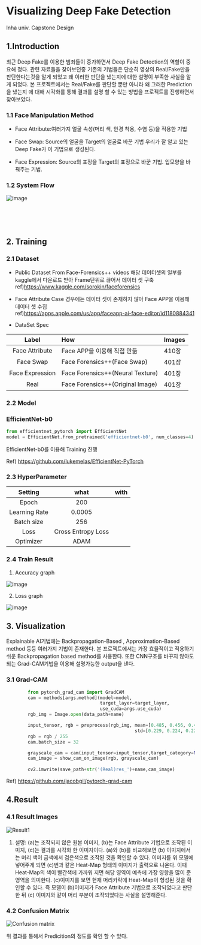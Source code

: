 Visualizing Deep Fake Detection
===================================

Inha univ. Capstone Design      


## 1.Introduction
  최근 Deep Fake를 이용한 범죄들이 증가하면서  Deep Fake Detection의 역할이 중요해 졌다. 
관련 자료들을 찾아보던중 기존의 기법들은 단순히 영상의 Real/Fake만을 판단한다는것을 알게
되었고 왜 이러한 판단을 냈는지에 대한 설명이 부족한 사실을 알게 되었다.
본 프로젝트에서는 Real/Fake를 판단할 뿐만 아니라 왜 그러한 Prediction을 냈는지
에 대해 시각화를 통해 결과를 설명 할 수 있는 방법을 프로젝트를 진행하면서 찾아보았다.





### 1.1 Face Manipulation Method
+ Face Attribute:여러가지 얼굴 속성(머리 색, 안경 착용, 수염 등)을 적용한 기법

+ Face Swap: Source의 얼굴을 Target의 얼굴로 바꾼 기법 우리가 잘 알고 있는 Deep Fake가 이 기법으로 생성된다.
+ Face Expression: Source의 표정을 Target의 표정으로 바꾼 기법. 입모양을 바꿔주는 기법.

### 1.2 System Flow

![image](https://user-images.githubusercontent.com/55542020/125224617-eb308080-e308-11eb-9921-748fbcfe894f.png)

</br></br></br>
## 2. Training

### 2.1 Dataset

- Public Dataset From Face-Forensics++ videos  해당 데이터셋의 일부를 kaggle에서 다운로드 받아 Frame단위로 끊어서 데이터 셋 구축<br/> 
  ref)https://www.kaggle.com/sorokin/faceforensics
  
  

   

- Face Attribute Case 경우에는 데이터 셋이 존재하지 않아 Face APP을 이용해 데이터 셋 수집<br/>
ref)https://apps.apple.com/us/app/faceapp-ai-face-editor/id1180884341
  


- DataSet Spec

|Label|How|Images|
|:-------:|:----|-----|
|Face Attribute| Face APP을 이용해 직접 만듦 |410장|
|Face Swap| Face Forensics++(Face Swap) |401장|
|Face Expression|Face Forensics++(Neural Texture) |401장|
|Real|Face Forensics++(Original Image) |401장|


### 2.2 Model

### EfficientNet-b0

```python
from efficientnet_pytorch import EfficientNet
model = EfficientNet.from_pretrained('efficientnet-b0', num_classes=4) #4 class Classification

```
EfficientNet-b0를 이용해 Training 진행

Ref)  https://github.com/lukemelas/EfficientNet-PyTorch

###  2.3 HyperParameter

| Setting | what | with |
|:------:|:------:|------|
|Epoch|200||
|Learning Rate|0.0005||
|Batch size|256||
|Loss| Cross Entropy Loss||
|Optimizer|ADAM||


###  2.4 Train Result
1. Accuracy graph


![image](https://user-images.githubusercontent.com/55542020/125224773-25018700-e309-11eb-8831-db2444a9b7b8.png)


2. Loss graph

![image](https://user-images.githubusercontent.com/55542020/125224778-2763e100-e309-11eb-9222-f91cfadf78b4.png)


##  3. Visualization
Explainable AI기법에는 Backpropagation-Based , Approximation-Based method 등등 여러가지 기법이 
존재한다. 본 프로젝트에서는 가장 효율적이고 적용하기 쉬운 Backpropagation based method를 사용한다.
또한 CNN구조를 바꾸지 않아도 되는 Grad-CAM기법을 이용해 설명가능한 output을 낸다.
### 3.1 Grad-CAM
```python
        from pytorch_grad_cam import GradCAM
        cam = methods[args.method](model=model,
                                   target_layer=target_layer,
                                   use_cuda=args.use_cuda)
        rgb_img = Image.open(data_path+name)

        input_tensor, rgb = preprocess(rgb_img, mean=[0.485, 0.456, 0.406],
                                                std=[0.229, 0.224, 0.225])  
        rgb = rgb / 255
        cam.batch_size = 32

        grayscale_cam = cam(input_tensor=input_tensor,target_category=None)
        cam_image = show_cam_on_image(rgb, grayscale_cam)
    
        cv2.imwrite(save_path+str('(Real)res_')+name,cam_image)

```
Ref) https://github.com/jacobgil/pytorch-grad-cam



## 4.Result
### 4.1 Result Images
![Result1](https://user-images.githubusercontent.com/55542020/123218381-a0d89280-d506-11eb-91a5-6e3b64a0306d.png)

1. 설명: (a)는 조작되지 않은 원본 이미지, (b)는 Face Attribute 기법으로 조작된 이미지, (c)는 결과를 시각화 한 이미지이다. (a)와 (b)를 비교해보면 (b)
이미지에서는 머리 색이 금색에서 검은색으로 조작된 것을 확인할 수 있다. 이미지를 위 모델에 넣어주게 되면 (c)번과 같은 Heat-Map 형태의
이미지가 출력으로 나온다. 이때 Heat-Map의 색이 빨간색에 가까워 지면 해당 영역이 예측에 가장 영향을 많이 준 영역을 의미한다.
(c)이미지를 보면 현재 머리카락에 Heat-Map이 형성된 것을 확인할 수 있다. 즉 모델이 (b)이미지가 Face Attribute 기법으로
조작되었다고 판단한 뒤 (c)  이미지와 같이 머리 부분이 조작되었다는 사실을 설명해준다.

### 4.2 Confusion Matrix
![Confusion matrix](https://user-images.githubusercontent.com/55542020/123218132-50613500-d506-11eb-80aa-994b33c85e29.png)


위 결과를 통해서 Predicition의 정도를 확인 할 수 있다.


